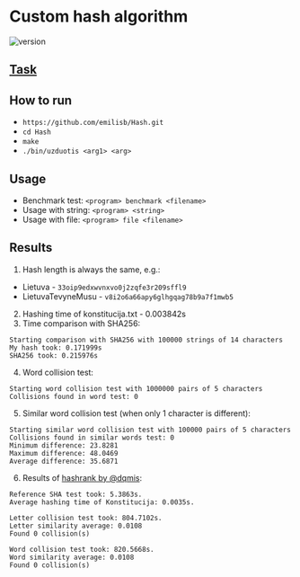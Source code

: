 # Custom hash algorithm

![version][version-badge]

 ## [Task](https://github.com/blockchain-group/Blockchain-technologijos/blob/master/pratybos/1uzduotis-Hashavimas.md)
 
 ## How to run
 - `https://github.com/emilisb/Hash.git`
 - `cd Hash`
 - `make`
 - `./bin/uzduotis <arg1> <arg>`
 
 ## Usage
 - Benchmark test: `<program> benchmark <filename>`
 - Usage with string: `<program> <string>`
 - Usage with file: `<program> file <filename>`
 
 ## Results
 1. Hash length is always the same, e.g.:
 - Lietuva - `33oip9edxwvnxvo0j2zqfe3r209sffl9`
 - LietuvaTevyneMusu - `v8i2o6a66apy6glhgqag78b9a7f1mwb5`
 2. Hashing time of konstitucija.txt - 0.003842s
 3. Time comparison with SHA256:
 ```
 Starting comparison with SHA256 with 100000 strings of 14 characters
 My hash took: 0.171999s
 SHA256 took: 0.215976s
 ```
 4. Word collision test:
 ```
 Starting word collision test with 1000000 pairs of 5 characters
 Collisions found in word test: 0
 ```
 5. Similar word collision test (when only 1 character is different):
 ```
 Starting similar word collision test with 100000 pairs of 5 characters
 Collisions found in similar words test: 0
 Minimum difference: 23.8281
 Maximum difference: 48.0469
 Average difference: 35.6871
 ```
 
 6. Results of [hashrank by @dqmis](https://github.com/dqmis/hashrank):
 ```
 Reference SHA test took: 5.3863s.
 Average hashing time of Konstitucija: 0.0035s.
 
 Letter collision test took: 804.7102s.
 Letter similarity average: 0.0108
 Found 0 collision(s)
 
 Word collision test took: 820.5668s.
 Word similarity average: 0.0108
 Found 0 collision(s)
 ```

[version-badge]: https://img.shields.io/badge/version-0.1-green.svg
